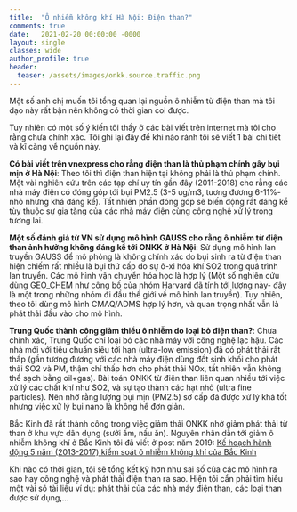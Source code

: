 ```yaml
---
title:  "Ô nhiễm không khí Hà Nội: Điện than?"
comments: true
date:   2021-02-20 00:00:00 -0000
layout: single
classes: wide
author_profile: true
header:
  teaser: /assets/images/onkk.source.traffic.png
---
```


Một số anh chị muốn tôi tổng quan lại nguồn ô nhiễm từ điện than mà tôi dạo này rất bận nên không có thời gian coi được.

Tuy nhiên có một số ý kiến tôi thấy ở các bài viết trên internet mà tôi cho rằng chưa chính xác. 
Tôi ghi lại đây để khi nào rảnh tôi sẽ viết 1 bài chi tiết và kĩ càng về nguồn này.

**Có bài viết trên vnexpress cho rằng điện than là thủ phạm chính gây bụi mịn ở Hà Nội**: 
Theo tôi thì điện than hiện tại không phải là thủ phạm chính. 
Một vài nghiên cứu trên các tạp chí uy tín gần đây (2011-2018) cho rằng các nhà máy điện có đóng góp tới bụi PM2.5 (3-5 ug/m3, tương đương 6-11%- nhỏ nhưng khá đáng kể).
Tất nhiên phần đóng góp sẽ biến động rất đáng kể tùy thuộc sự gia tăng của các nhà máy điện cùng công nghệ xử lý trong tương lai.

**Một số đánh giá từ VN sử dụng mô hình GAUSS cho rằng ô nhiễm từ điện than ảnh hưởng không đáng kể tới ONKK ở Hà Nội**: 
Sử dụng mô hình lan truyền GAUSS để mô phỏng là không chính xác do bụi sinh ra từ điện than hiện chiếm rất nhiều là bụi thứ cấp do sự ô-xi hóa khí SO2 trong quá trình lan truyền.
Các mô hình vận chuyển hóa học là hợp lý (Một số nghiên cứu dùng GEO_CHEM như công bố của nhóm Harvard đã tính tới lượng này- đây là một trong những nhóm đi đầu
thế giới về mô hình lan truyền). 
Tuy nhiên, theo tôi dùng mô hình CMAQ/ADMS hợp lý hơn, và quan trọng nhất vẫn là phát thải đầu vào cho mô hình. 

**Trung Quốc thành công giảm thiểu ô nhiễm do loại bỏ điện than?**:
Chưa chính xác, Trung Quốc chỉ loại bỏ các nhà máy với công nghệ lạc hậu. Các nhà mới với tiêu chuấn siêu tới hạn (ultra-low emission) đã có phát thải rất thấp 
(gần tương đương với các nhà máy điện dùng đốt sinh khối cho phát thải SO2 và PM, thậm chí thấp hơn cho phát thải NOx, tất nhiên vẫn không thể sạch bằng oil+gas).
Bài toán ONKK từ điện than liên quan nhiều tới việc xử lý các chất khí như SO2, và sự tạo thành các hạt nhỏ (ultra fine particles). Nên nhớ rằng lượng bụi mịn (PM2.5) sơ cấp đã được xử lý khá tốt nhưng việc xử lý bụi nano là không hề đơn giản.

Bắc Kinh đã rất thành công trong việc giảm thải ONKK nhờ giảm phát thải từ than ở khu vực dân dụng (sưởi ấm, nấu ăn).
Nguyên nhân dẫn tới giảm ô nhiễm không khí ở Bắc Kinh tôi đã viết ở post năm 2019:
[Kế hoạch hành động 5 năm (2013-2017) kiểm soát ô nhiễm không khí của Bắc Kinh](https://tuanvvu.github.io/onkk/2019-10-14-onkk-bac-kinh/)

Khi nào có thời gian, tôi sẽ tổng kết kỹ hơn như sai số của các mô hình ra sao hay công nghệ và phát thải điện than ra sao. 
Hiện tôi cần phải tìm hiểu một vài số tài liệu ví dụ: phát thải của các nhà máy điện than, các loại than được sử dụng,...


